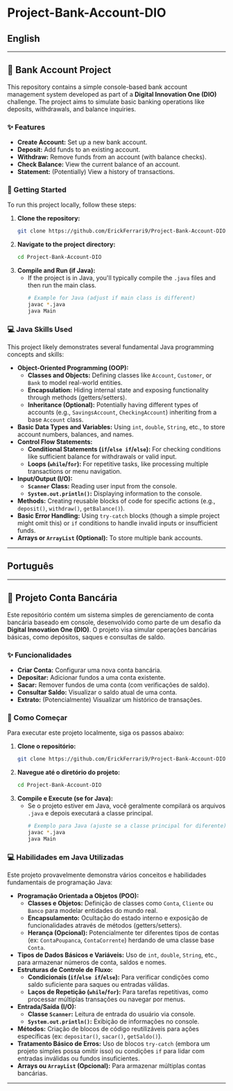 # Project-Bank-Account-DIO

## English

-----

## 🏦 Bank Account Project

This repository contains a simple console-based bank account management system developed as part of a **Digital Innovation One (DIO)** challenge. The project aims to simulate basic banking operations like deposits, withdrawals, and balance inquiries.

### ✨ Features

  * **Create Account:** Set up a new bank account.
  * **Deposit:** Add funds to an existing account.
  * **Withdraw:** Remove funds from an account (with balance checks).
  * **Check Balance:** View the current balance of an account.
  * **Statement:** (Potentially) View a history of transactions.

### 🚀 Getting Started

To run this project locally, follow these steps:

1.  **Clone the repository:**
    ```bash
    git clone https://github.com/ErickFerrari9/Project-Bank-Account-DIO.git
    ```
2.  **Navigate to the project directory:**
    ```bash
    cd Project-Bank-Account-DIO
    ```
3.  **Compile and Run (if Java):**
      * If the project is in Java, you'll typically compile the `.java` files and then run the main class.
        ```bash
        # Example for Java (adjust if main class is different)
        javac *.java
        java Main
        ```

### 💻 Java Skills Used 

This project likely demonstrates several fundamental Java programming concepts and skills:

  * **Object-Oriented Programming (OOP):**
      * **Classes and Objects:** Defining classes like `Account`, `Customer`, or `Bank` to model real-world entities.
      * **Encapsulation:** Hiding internal state and exposing functionality through methods (getters/setters).
      * **Inheritance (Optional):** Potentially having different types of accounts (e.g., `SavingsAccount`, `CheckingAccount`) inheriting from a base `Account` class.
  * **Basic Data Types and Variables:** Using `int`, `double`, `String`, etc., to store account numbers, balances, and names.
  * **Control Flow Statements:**
      * **Conditional Statements (`if`/`else if`/`else`):** For checking conditions like sufficient balance for withdrawals or valid input.
      * **Loops (`while`/`for`):** For repetitive tasks, like processing multiple transactions or menu navigation.
  * **Input/Output (I/O):**
      * **`Scanner` Class:** Reading user input from the console.
      * **`System.out.println()`:** Displaying information to the console.
  * **Methods:** Creating reusable blocks of code for specific actions (e.g., `deposit()`, `withdraw()`, `getBalance()`).
  * **Basic Error Handling:** Using `try-catch` blocks (though a simple project might omit this) or `if` conditions to handle invalid inputs or insufficient funds.
  * **Arrays or `ArrayList` (Optional):** To store multiple bank accounts.

-----

## Português

-----

## 🏦 Projeto Conta Bancária

Este repositório contém um sistema simples de gerenciamento de conta bancária baseado em console, desenvolvido como parte de um desafio da **Digital Innovation One (DIO)**. O projeto visa simular operações bancárias básicas, como depósitos, saques e consultas de saldo.

### ✨ Funcionalidades

  * **Criar Conta:** Configurar uma nova conta bancária.
  * **Depositar:** Adicionar fundos a uma conta existente.
  * **Sacar:** Remover fundos de uma conta (com verificações de saldo).
  * **Consultar Saldo:** Visualizar o saldo atual de uma conta.
  * **Extrato:** (Potencialmente) Visualizar um histórico de transações.

### 🚀 Como Começar

Para executar este projeto localmente, siga os passos abaixo:

1.  **Clone o repositório:**
    ```bash
    git clone https://github.com/ErickFerrari9/Project-Bank-Account-DIO.git
    ```
2.  **Navegue até o diretório do projeto:**
    ```bash
    cd Project-Bank-Account-DIO
    ```
3.  **Compile e Execute (se for Java):**
      * Se o projeto estiver em Java, você geralmente compilará os arquivos `.java` e depois executará a classe principal.
        ```bash
        # Exemplo para Java (ajuste se a classe principal for diferente)
        javac *.java
        java Main
        ```
    

### 💻 Habilidades em Java Utilizadas 

Este projeto provavelmente demonstra vários conceitos e habilidades fundamentais de programação Java:

  * **Programação Orientada a Objetos (POO):**
      * **Classes e Objetos:** Definição de classes como `Conta`, `Cliente` ou `Banco` para modelar entidades do mundo real.
      * **Encapsulamento:** Ocultação do estado interno e exposição de funcionalidades através de métodos (getters/setters).
      * **Herança (Opcional):** Potencialmente ter diferentes tipos de contas (ex: `ContaPoupanca`, `ContaCorrente`) herdando de uma classe base `Conta`.
  * **Tipos de Dados Básicos e Variáveis:** Uso de `int`, `double`, `String`, etc., para armazenar números de conta, saldos e nomes.
  * **Estruturas de Controle de Fluxo:**
      * **Condicionais (`if`/`else if`/`else`):** Para verificar condições como saldo suficiente para saques ou entradas válidas.
      * **Laços de Repetição (`while`/`for`):** Para tarefas repetitivas, como processar múltiplas transações ou navegar por menus.
  * **Entrada/Saída (I/O):**
      * **Classe `Scanner`:** Leitura de entrada do usuário via console.
      * **`System.out.println()`:** Exibição de informações no console.
  * **Métodos:** Criação de blocos de código reutilizáveis para ações específicas (ex: `depositar()`, `sacar()`, `getSaldo()`).
  * **Tratamento Básico de Erros:** Uso de blocos `try-catch` (embora um projeto simples possa omitir isso) ou condições `if` para lidar com entradas inválidas ou fundos insuficientes.
  * **Arrays ou `ArrayList` (Opcional):** Para armazenar múltiplas contas bancárias.

-----
